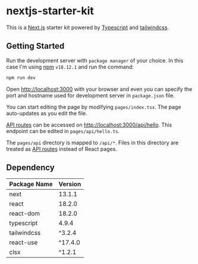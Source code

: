 # nextjs-starter-kit

This is a [Next.js](https://nextjs.org/) starter kit powered by [Typescript](https://www.typescriptlang.org/) and [tailwindcss](https://tailwindcss.com).

## Getting Started

Run the development server with `package manager` of your choice. In this case I'm using [npm](https://npmjs.com/) `v18.12.1` and run the command:

```bash
npm run dev
```

Open [http://localhost:3000](http://localhost:3000) with your browser and even you can specify the port and hostname used for development server in `package.json` file.

You can start editing the page by modifying `pages/index.tsx`. The page auto-updates as you edit the file.

[API routes](https://nextjs.org/docs/api-routes/introduction) can be accessed on [http://localhost:3000/api/hello](http://localhost:3000/api/hello). This endpoint can be edited in `pages/api/hello.ts`.

The `pages/api` directory is mapped to `/api/*`. Files in this directory are treated as [API routes](https://nextjs.org/docs/api-routes/introduction) instead of React pages.

## Dependency

| Package Name | Version |
| ------------ | ------- |
| next         | 13.1.1  |
| react        | 18.2.0  |
| react-dom    | 18.2.0  |
| typescript   | 4.9.4   |
| tailwindcss  | ^3.2.4  |
| react-use    | ^17.4.0 |
| clsx         | ^1.2.1  |

